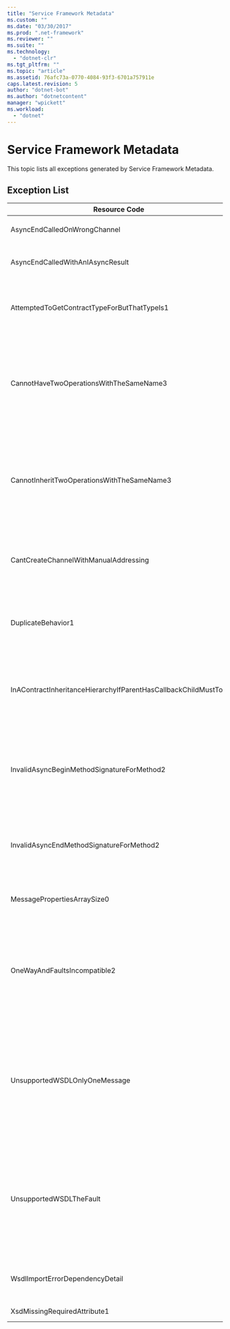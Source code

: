 ```yaml
---
title: "Service Framework Metadata"
ms.custom: ""
ms.date: "03/30/2017"
ms.prod: ".net-framework"
ms.reviewer: ""
ms.suite: ""
ms.technology: 
  - "dotnet-clr"
ms.tgt_pltfrm: ""
ms.topic: "article"
ms.assetid: 76afc73a-0770-4084-93f3-6701a757911e
caps.latest.revision: 5
author: "dotnet-bot"
ms.author: "dotnetcontent"
manager: "wpickett"
ms.workload: 
  - "dotnet"
---
```

# Service Framework Metadata
This topic lists all exceptions generated by Service Framework Metadata.  
  
## Exception List  
  
|Resource Code|Resource String|  
|-------------------|---------------------|  
|AsyncEndCalledOnWrongChannel|An asynchronous End was called on the wrong channel.|  
|AsyncEndCalledWithAnIAsyncResult|An asynchronous End was called with an IAsyncResult from a different Begin method.|  
|AttemptedToGetContractTypeForButThatTypeIs1|Attempted to get contract type for the specified.The type is not a ServiceContract and it does not inherit a ServiceContract.|  
|CannotHaveTwoOperationsWithTheSameName3|Cannot have two operations in the same contract with the same name. The specified methods in the specified type violate this rule. Change the name of one of the operations by changing the method name or by using the Name property of OperationContractAttribute.|  
|CannotInheritTwoOperationsWithTheSameName3|Cannot inherit two different operations with the same name. The specified operation from the specified contracts violate this rule. Change the name of one of the operations by changing the method name or by using the Name property of OperationContractAttribute.|  
|CantCreateChannelWithManualAddressing|Cannot create a channel for a contract that requires a request/reply and a binding that requires manual addressing but only supports duplex communication.|  
|DuplicateBehavior1|The value cannot be added to the collection. The collection already contains an item of the same specified type. This collection only supports one instance of each type.|  
|InAContractInheritanceHierarchyIfParentHasCallbackChildMustToo|Because the specified base service contract has a specified callback contract, the specified derived service contract must also specify either the specified type, or a derived type as its callback contract.|  
|InvalidAsyncBeginMethodSignatureForMethod2|Invalid asynchronous Begin method signature for the specified method in the specified ServiceContract type. Your begin method must take an AsyncCallback and an object as the last two arguments and return an IAsyncResult.|  
|InvalidAsyncEndMethodSignatureForMethod2|Invalid asynchronous End method signature for the specified method in the specified ServiceContract type. Your end method must take an IAsyncResult as the last argument.|  
|MessagePropertiesArraySize0|The array that was passed does not have enough space to hold all the properties contained by this collection.|  
|OneWayAndFaultsIncompatible2|The specified method in the specified type is marked as IsOneWay=true and declares one or more FaultContractAttributes. One-way methods cannot declare FaultContractAttributes. Change IsOneWay to false or remove the FaultContractAttributes.|  
|UnsupportedWSDLOnlyOneMessage|Unsupported Web Services Description Language. Only one message part is supported for fault messages. This fault message refers to more than one message part. If you have edit access to the Web Services Description Language file, you can fix the problem by removing the extra message parts such that fault message references just one part.|  
|UnsupportedWSDLTheFault|Unsupported Web Services Description Language. The fault message part must reference an element. This fault message does not refer to an element. If you have edit access to the Web Services Definition Language document, you can fix the problem by referencing a schema element using the 'element' attribute.|  
|WsdlImportErrorDependencyDetail|An error occurred while importing the specified that the other specified value is dependent on. The Xpath is also specified.|  
|XsdMissingRequiredAttribute1|Missing the specified required attribute.|
